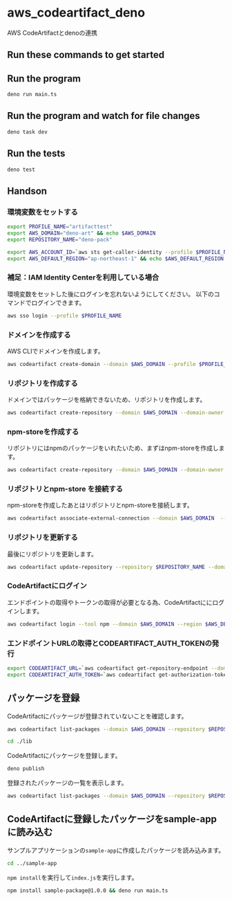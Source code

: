 # aws_codeartifact_deno

AWS CodeArtifactとdenoの連携

## Run these commands to get started

## Run the program

```bash
deno run main.ts
```

## Run the program and watch for file changes

```bash
deno task dev
```

## Run the tests

```bash
deno test
```

## Handson

### 環境変数をセットする

```bash
export PROFILE_NAME="artifacttest"
export AWS_DOMAIN="deno-art" && echo $AWS_DOMAIN
export REPOSITORY_NAME="deno-pack"

export AWS_ACCOUNT_ID=`aws sts get-caller-identity --profile $PROFILE_NAME --query 'Account' --output text` && echo $AWS_ACCOUNT_ID
export AWS_DEFAULT_REGION="ap-northeast-1" && echo $AWS_DEFAULT_REGION
```

### 補足：IAM Identity Centerを利用している場合

環境変数をセットした後にログインを忘れないようにしてください。
以下のコマンドでログインできます。

```sh
aws sso login --profile $PROFILE_NAME
```

### ドメインを作成する

AWS CLIでドメインを作成します。

```sh
aws codeartifact create-domain --domain $AWS_DOMAIN --profile $PROFILE_NAME
```

### リポジトリを作成する

ドメインではパッケージを格納できないため、リポジトリを作成します。

```sh
aws codeartifact create-repository --domain $AWS_DOMAIN --domain-owner $AWS_ACCOUNT_ID --repository $REPOSITORY_NAME --profile $PROFILE_NAME
```

### npm-storeを作成する

リポジトリにはnpmのパッケージをいれたいため、まずはnpm-storeを作成します。

```sh
aws codeartifact create-repository --domain $AWS_DOMAIN --domain-owner $AWS_ACCOUNT_ID --repository npm-store --profile $PROFILE_NAME
```

### リポジトリとnpm-store を接続する

npm-storeを作成したあとはリポジトリとnpm-storeを接続します。

```sh
aws codeartifact associate-external-connection --domain $AWS_DOMAIN  --domain-owner $AWS_ACCOUNT_ID --repository npm-store --external-connection "public:npmjs" --profile $PROFILE_NAME
```

### リポジトリを更新する

最後にリポジトリを更新します。

```sh
aws codeartifact update-repository --repository $REPOSITORY_NAME --domain $AWS_DOMAIN  --domain-owner $AWS_ACCOUNT_ID --upstreams repositoryName=npm-store --profile $PROFILE_NAME
```

### CodeArtifactにログイン

エンドポイントの取得やトークンの取得が必要となる為、CodeArtifactににログインします。

```sh
aws codeartifact login --tool npm --domain $AWS_DOMAIN --region $AWS_DEFAULT_REGION --domain-owner $AWS_ACCOUNT_ID --repository $REPOSITORY_NAME --profile $PROFILE_NAME
```

### エンドポイントURLの取得とCODEARTIFACT_AUTH_TOKENの発行

```sh
export CODEARTIFACT_URL=`aws codeartifact get-repository-endpoint --domain $AWS_DOMAIN --domain-owner $AWS_ACCOUNT_ID --repository $REPOSITORY_NAME --format npm --profile $PROFILE_NAME` && echo $CODEARTIFACT_URL
export CODEARTIFACT_AUTH_TOKEN=`aws codeartifact get-authorization-token --domain $AWS_DOMAIN --region $AWS_DEFAULT_REGION --domain-owner $AWS_ACCOUNT_ID --query authorizationToken --output text --profile $PROFILE_NAME` && echo $CODEARTIFACT_AUTH_TOKEN
```

## パッケージを登録

CodeArtifactにパッケージが登録されていないことを確認します。

```sh
aws codeartifact list-packages --domain $AWS_DOMAIN --repository $REPOSITORY_NAME --query 'packages' --output text --profile $PROFILE_NAME
```

```sh
cd ./lib
```

CodeArtifactにパッケージを登録します。

```sh
deno publish
```

登録されたパッケージの一覧を表示します。

```sh
aws codeartifact list-packages --domain $AWS_DOMAIN --repository $REPOSITORY_NAME --profile $PROFILE_NAME

```

## CodeArtifactに登録したパッケージをsample-appに読み込む

サンプルアプリケーションの`sample-app`に作成したパッケージを読み込みます。

```sh
cd ../sample-app
```

`npm install`を実行して`index.js`を実行します。

```sh
npm install sample-package@1.0.0 && deno run main.ts
```
